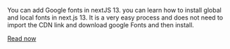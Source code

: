 You can add Google fonts in nextJS 13. you can learn how to install global and local fonts in next.js 13. 
It is a very easy process and does not need to import the CDN link and download google Fonts and then install. 


[Read now]()

